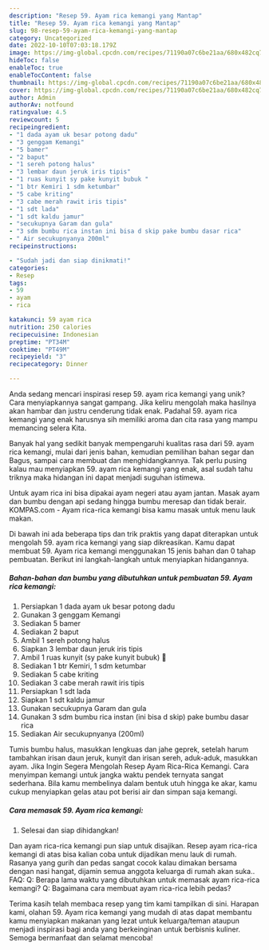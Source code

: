 ```yaml
---
description: "Resep 59. Ayam rica kemangi yang Mantap"
title: "Resep 59. Ayam rica kemangi yang Mantap"
slug: 98-resep-59-ayam-rica-kemangi-yang-mantap
category: Uncategorized
date: 2022-10-10T07:03:18.179Z
image: https://img-global.cpcdn.com/recipes/71190a07c6be21aa/680x482cq70/59-ayam-rica-kemangi-foto-resep-utama.jpg
hideToc: false
enableToc: true
enableTocContent: false
thumbnail: https://img-global.cpcdn.com/recipes/71190a07c6be21aa/680x482cq70/59-ayam-rica-kemangi-foto-resep-utama.jpg
cover: https://img-global.cpcdn.com/recipes/71190a07c6be21aa/680x482cq70/59-ayam-rica-kemangi-foto-resep-utama.jpg
author: Admin
authorAv: notfound
ratingvalue: 4.5
reviewcount: 5
recipeingredient:
- "1 dada ayam uk besar potong dadu"
- "3 genggam Kemangi"
- "5 bamer"
- "2 baput"
- "1 sereh potong halus"
- "3 lembar daun jeruk iris tipis"
- "1 ruas kunyit sy pake kunyit bubuk "
- "1 btr Kemiri 1 sdm ketumbar"
- "5 cabe kriting"
- "3 cabe merah rawit iris tipis"
- "1 sdt lada"
- "1 sdt kaldu jamur"
- "secukupnya Garam dan gula"
- "3 sdm bumbu rica instan ini bisa d skip pake bumbu dasar rica"
- " Air secukupnyanya 200ml"
recipeinstructions:

- "Sudah jadi dan siap dinikmati!"
categories:
- Resep
tags:
- 59
- ayam
- rica

katakunci: 59 ayam rica 
nutrition: 250 calories
recipecuisine: Indonesian
preptime: "PT34M"
cooktime: "PT49M"
recipeyield: "3"
recipecategory: Dinner

---
```





Anda sedang mencari inspirasi resep 59. ayam rica kemangi yang unik? Cara menyiapkannya sangat gampang. Jika keliru mengolah maka hasilnya akan hambar dan justru cenderung tidak enak. Padahal 59. ayam rica kemangi yang enak harusnya sih memiliki aroma dan cita rasa yang mampu memancing selera Kita.





Banyak hal yang sedikit banyak mempengaruhi kualitas rasa dari 59. ayam rica kemangi, mulai dari jenis bahan, kemudian pemilihan bahan segar dan Bagus, sampai cara membuat dan menghidangkannya. Tak perlu pusing kalau mau menyiapkan 59. ayam rica kemangi yang enak,      asal sudah tahu triknya maka hidangan ini dapat menjadi suguhan istimewa.














Untuk ayam rica ini bisa dipakai ayam negeri atau ayam jantan. Masak ayam dan bumbu dengan api sedang hingga bumbu meresap dan tidak berair. KOMPAS.com - Ayam rica-rica kemangi bisa kamu masak untuk menu lauk makan.






Di bawah ini ada beberapa tips dan trik praktis yang dapat diterapkan untuk mengolah 59. ayam rica kemangi yang siap dikreasikan. Kamu dapat membuat 59. Ayam rica kemangi menggunakan 15 jenis bahan dan 0 tahap pembuatan. Berikut ini langkah-langkah untuk menyiapkan hidangannya.

<!--inarticleads1-->

##### Bahan-bahan dan bumbu yang dibutuhkan untuk pembuatan 59. Ayam rica kemangi:

1. Persiapkan 1 dada ayam uk besar potong dadu
1. Gunakan 3 genggam Kemangi
1. Sediakan 5 bamer
1. Sediakan 2 baput
1. Ambil 1 sereh potong halus
1. Siapkan 3 lembar daun jeruk iris tipis
1. Ambil 1 ruas kunyit (sy pake kunyit bubuk) 🤣
1. Sediakan 1 btr Kemiri, 1 sdm ketumbar
1. Sediakan 5 cabe kriting
1. Sediakan 3 cabe merah rawit iris tipis
1. Persiapkan 1 sdt lada
1. Siapkan 1 sdt kaldu jamur
1. Gunakan secukupnya Garam dan gula
1. Gunakan 3 sdm bumbu rica instan (ini bisa d skip) pake bumbu dasar rica
1. Sediakan  Air secukupnyanya (200ml)


Tumis bumbu halus, masukkan lengkuas dan jahe geprek, setelah harum tambahkan irisan daun jeruk, kunyit dan irisan sereh, aduk-aduk, masukkan ayam. Jika Ingin Segera Mengolah Resep Ayam Rica-Rica Kemangi. Cara menyimpan kemangi untuk jangka waktu pendek ternyata sangat sederhana. Bila kamu membelinya dalam bentuk utuh hingga ke akar, kamu cukup menyiapkan gelas atau pot berisi air dan simpan saja kemangi. 

<!--inarticleads2-->

##### Cara memasak 59. Ayam rica kemangi:


1. Selesai dan siap dihidangkan!

Dan ayam rica-rica kemangi pun siap untuk disajikan. Resep ayam rica-rica kemangi di atas bisa kalian coba untuk dijadikan menu lauk di rumah. Rasanya yang gurih dan pedas sangat cocok kalau dimakan bersama dengan nasi hangat, dijamin semua anggota keluarga di rumah akan suka.. FAQ: Q: Berapa lama waktu yang dibutuhkan untuk memasak ayam rica-rica kemangi? Q: Bagaimana cara membuat ayam rica-rica lebih pedas? 

Terima kasih telah membaca resep yang tim kami tampilkan di sini. Harapan kami, olahan 59. Ayam rica kemangi yang mudah di atas dapat membantu kamu menyiapkan makanan yang lezat untuk keluarga/teman ataupun menjadi inspirasi bagi anda yang berkeinginan untuk berbisnis kuliner. Semoga bermanfaat dan selamat mencoba!
